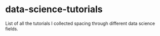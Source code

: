 # data-science-tutorials

List of all the tutorials I collected spacing through different data science fields.
